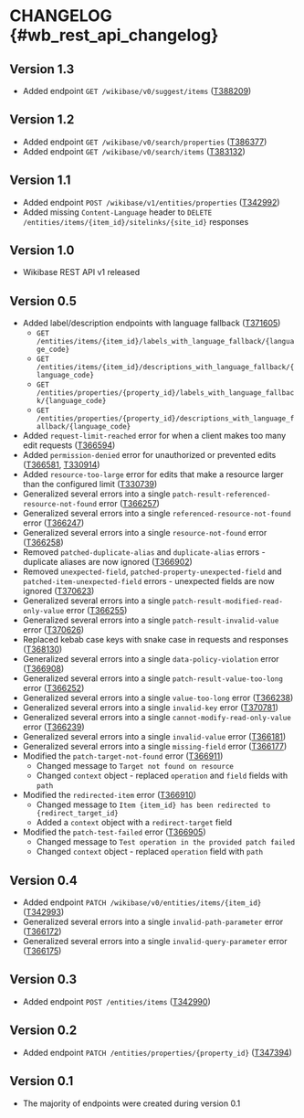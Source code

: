 # CHANGELOG {#wb_rest_api_changelog}

## Version 1.3

* Added endpoint `GET /wikibase/v0/suggest/items` ([T388209](https://phabricator.wikimedia.org/T388209))

## Version 1.2

* Added endpoint `GET /wikibase/v0/search/properties` ([T386377](https://phabricator.wikimedia.org/T386377))
* Added endpoint `GET /wikibase/v0/search/items` ([T383132](https://phabricator.wikimedia.org/T383132))


## Version 1.1

* Added endpoint `POST /wikibase/v1/entities/properties` ([T342992](https://phabricator.wikimedia.org/T342992))
* Added missing `Content-Language` header to `DELETE /entities/items/{item_id}/sitelinks/{site_id}` responses

## Version 1.0

* Wikibase REST API v1 released

## Version 0.5

* Added label/description endpoints with language fallback ([T371605](https://phabricator.wikimedia.org/T371605))
  * `GET /entities/items/{item_id}/labels_with_language_fallback/{language_code}`
  * `GET /entities/items/{item_id}/descriptions_with_language_fallback/{language_code}`
  * `GET /entities/properties/{property_id}/labels_with_language_fallback/{language_code}`
  * `GET /entities/properties/{property_id}/descriptions_with_language_fallback/{language_code}`
* Added `request-limit-reached` error for when a client makes too many edit requests ([T366594](https://phabricator.wikimedia.org/T366594))
* Added `permission-denied` error for unauthorized or prevented edits ([T366581](https://phabricator.wikimedia.org/T366581), [T330914](https://phabricator.wikimedia.org/T330914))
* Added `resource-too-large` error for edits that make a resource larger than the configured limit ([T330739](https://phabricator.wikimedia.org/T330739))
* Generalized several errors into a single `patch-result-referenced-resource-not-found` error ([T366257](https://phabricator.wikimedia.org/T366257))
* Generalized several errors into a single `referenced-resource-not-found` error ([T366247](https://phabricator.wikimedia.org/T366247))
* Generalized several errors into a single `resource-not-found` error ([T366258](https://phabricator.wikimedia.org/T366258))
* Removed `patched-duplicate-alias` and `duplicate-alias` errors - duplicate aliases are now ignored ([T366902](https://phabricator.wikimedia.org/T366902))
* Removed `unexpected-field`, `patched-property-unexpected-field` and `patched-item-unexpected-field` errors - unexpected fields are now ignored ([T370623](https://phabricator.wikimedia.org/T370623))
* Generalized several errors into a single `patch-result-modified-read-only-value` error ([T366255](https://phabricator.wikimedia.org/T366255))
* Generalized several errors into a single `patch-result-invalid-value` error ([T370626](https://phabricator.wikimedia.org/T370626))
* Replaced kebab case keys with snake case in requests and responses ([T368130](https://phabricator.wikimedia.org/T368130))
* Generalized several errors into a single `data-policy-violation` error ([T366908](https://phabricator.wikimedia.org/T366908))
* Generalized several errors into a single `patch-result-value-too-long` error ([T366252](https://phabricator.wikimedia.org/T366252))
* Generalized several errors into a single `value-too-long` error ([T366238](https://phabricator.wikimedia.org/T366238))
* Generalized several errors into a single `invalid-key` error ([T370781](https://phabricator.wikimedia.org/T370781))
* Generalized several errors into a single `cannot-modify-read-only-value` error ([T366239](https://phabricator.wikimedia.org/T366239))
* Generalized several errors into a single `invalid-value` error ([T366181](https://phabricator.wikimedia.org/T366181))
* Generalized several errors into a single `missing-field` error ([T366177](https://phabricator.wikimedia.org/T366177))
* Modified the `patch-target-not-found` error ([T366911](https://phabricator.wikimedia.org/T366911))
  * Changed message to `Target not found on resource`
  * Changed `context` object - replaced `operation` and `field` fields with `path`
* Modified the `redirected-item` error ([T366910](https://phabricator.wikimedia.org/T366910))
  * Changed message to `Item {item_id} has been redirected to {redirect_target_id}`
  * Added a `context` object with a `redirect-target` field
* Modified the `patch-test-failed` error ([T366905](https://phabricator.wikimedia.org/T366905))
  * Changed message to `Test operation in the provided patch failed`
  * Changed `context` object - replaced `operation` field with `path`

## Version 0.4

* Added endpoint `PATCH /wikibase/v0/entities/items/{item_id}` ([T342993](https://phabricator.wikimedia.org/T342993))
* Generalized several errors into a single `invalid-path-parameter` error ([T366172](https://phabricator.wikimedia.org/T366172))
* Generalized several errors into a single `invalid-query-parameter` error ([T366175](https://phabricator.wikimedia.org/T366175))

## Version 0.3

* Added endpoint `POST /entities/items` ([T342990](https://phabricator.wikimedia.org/T342990))

## Version 0.2

* Added endpoint `PATCH /entities/properties/{property_id}` ([T347394](https://phabricator.wikimedia.org/T347394))

## Version 0.1

* The majority of endpoints were created during version 0.1
